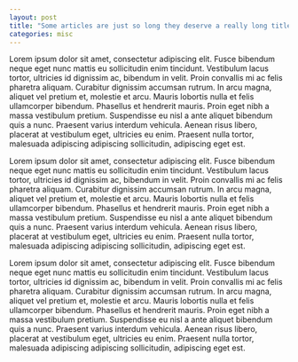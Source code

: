 ```yaml
---
layout: post
title: "Some articles are just so long they deserve a really long title to see if things will break well"
categories: misc
---
```


Lorem ipsum dolor sit amet, consectetur adipiscing elit. Fusce bibendum neque
eget nunc mattis eu sollicitudin enim tincidunt. Vestibulum lacus tortor,
ultricies id dignissim ac, bibendum in velit. Proin convallis mi ac felis
pharetra aliquam. Curabitur dignissim accumsan rutrum. In arcu magna, aliquet
vel pretium et, molestie et arcu. Mauris lobortis nulla et felis ullamcorper
bibendum. Phasellus et hendrerit mauris. Proin eget nibh a massa vestibulum
pretium. Suspendisse eu nisl a ante aliquet bibendum quis a nunc. Praesent
varius interdum vehicula. Aenean risus libero, placerat at vestibulum eget,
ultricies eu enim. Praesent nulla tortor, malesuada adipiscing adipiscing
sollicitudin, adipiscing eget est.

Lorem ipsum dolor sit amet, consectetur adipiscing elit. Fusce bibendum neque
eget nunc mattis eu sollicitudin enim tincidunt. Vestibulum lacus tortor,
ultricies id dignissim ac, bibendum in velit. Proin convallis mi ac felis
pharetra aliquam. Curabitur dignissim accumsan rutrum. In arcu magna, aliquet
vel pretium et, molestie et arcu. Mauris lobortis nulla et felis ullamcorper
bibendum. Phasellus et hendrerit mauris. Proin eget nibh a massa vestibulum
pretium. Suspendisse eu nisl a ante aliquet bibendum quis a nunc. Praesent
varius interdum vehicula. Aenean risus libero, placerat at vestibulum eget,
ultricies eu enim. Praesent nulla tortor, malesuada adipiscing adipiscing
sollicitudin, adipiscing eget est.

Lorem ipsum dolor sit amet, consectetur adipiscing elit. Fusce bibendum neque
eget nunc mattis eu sollicitudin enim tincidunt. Vestibulum lacus tortor,
ultricies id dignissim ac, bibendum in velit. Proin convallis mi ac felis
pharetra aliquam. Curabitur dignissim accumsan rutrum. In arcu magna, aliquet
vel pretium et, molestie et arcu. Mauris lobortis nulla et felis ullamcorper
bibendum. Phasellus et hendrerit mauris. Proin eget nibh a massa vestibulum
pretium. Suspendisse eu nisl a ante aliquet bibendum quis a nunc. Praesent
varius interdum vehicula. Aenean risus libero, placerat at vestibulum eget,
ultricies eu enim. Praesent nulla tortor, malesuada adipiscing adipiscing
sollicitudin, adipiscing eget est.
